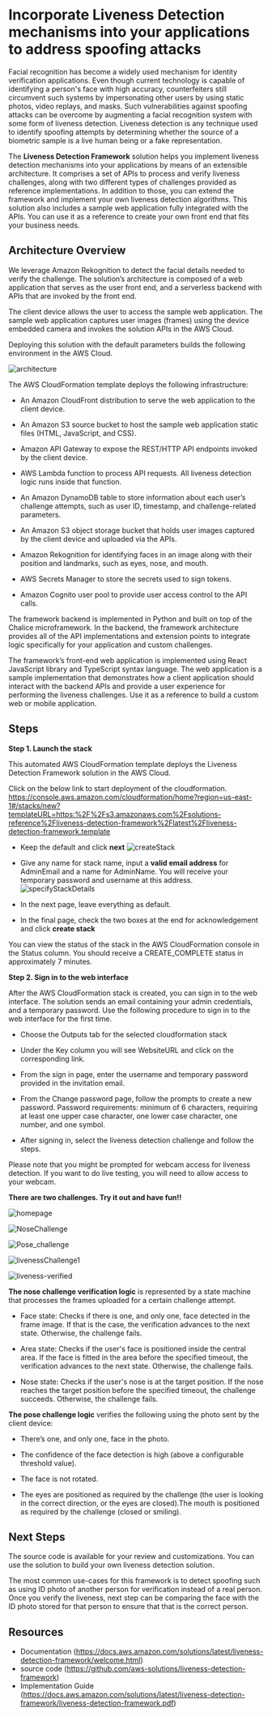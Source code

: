 # Incorporate Liveness Detection mechanisms into your applications to address spoofing attacks

Facial recognition has become a widely used mechanism for identity verification applications. Even though current technology is capable of identifying a person's face with high accuracy, counterfeiters still circumvent such systems by impersonating other users by using static photos, video replays, and masks. Such vulnerabilities against spoofing attacks can be overcome by augmenting a facial recognition system with some form of liveness detection. Liveness detection is any technique used to identify spoofing attempts by determining whether the source of a biometric sample is a live human being or a fake representation.

The **Liveness Detection Framework** solution helps you implement liveness detection mechanisms into your applications by means of an extensible architecture. It comprises a set of APIs to process and verify liveness challenges, along with two different types of challenges provided as reference implementations. In addition to those, you can extend the framework and implement your own liveness detection algorithms. This solution also includes a sample web application fully integrated with the APIs. You can use it as a reference to create your own front end that fits your business needs.

## Architecture Overview

We leverage Amazon Rekognition to detect the facial details needed to verify the challenge. The solution’s architecture is composed of a web application that serves as the user front end, and a serverless backend with APIs that are invoked by the front end.

The client device allows the user to access the sample web application. The sample web application captures user images (frames) using the device embedded camera and invokes the solution APIs in the AWS Cloud.

Deploying this solution with the default parameters builds the following environment in the AWS Cloud.

![architecture](./images/liveness-detection-framework-architecture.png)

The AWS CloudFormation template deploys the following infrastructure:

- An Amazon CloudFront distribution to serve the web application to the client device.

- An Amazon S3 source bucket to host the sample web application static files (HTML, JavaScript, and CSS).

- Amazon API Gateway to expose the REST/HTTP API endpoints invoked by the client device.

- AWS Lambda function to process API requests. All liveness detection logic runs inside that function.

- An Amazon DynamoDB table to store information about each user’s challenge attempts, such as user ID, timestamp, and challenge-related parameters.

- An Amazon S3 object storage bucket that holds user images captured by the client device and uploaded via the APIs.

- Amazon Rekognition for identifying faces in an image along with their position and landmarks, such as eyes, nose, and mouth.

- AWS Secrets Manager to store the secrets used to sign tokens.

- Amazon Cognito user pool to provide user access control to the API calls.

The framework backend is implemented in Python and built on top of the Chalice microframework. In the backend, the framework architecture provides all of the API implementations and extension points to integrate logic specifically for your application and custom challenges.

The framework’s front-end web application is implemented using React JavaScript library and TypeScript syntax language. The web application is a sample implementation that demonstrates how a client application should interact with the backend APIs and provide a user experience for performing the liveness challenges. Use it as a reference to build a custom web or mobile application.


## Steps


**Step 1. Launch the stack**

This automated AWS CloudFormation template deploys the Liveness Detection Framework solution in the AWS Cloud.

Click on the below link to start deployment of the cloudformation.
https://console.aws.amazon.com/cloudformation/home?region=us-east-1#/stacks/new?templateURL=https:%2F%2Fs3.amazonaws.com%2Fsolutions-reference%2Fliveness-detection-framework%2Flatest%2Fliveness-detection-framework.template

- Keep the default and click **next**
![createStack](./images/createStack.png)

- Give any name for stack name, input a **valid email address** for AdminEmail and a name for AdminName. You will receive your temporary password and username at this address.
![specifyStackDetails](./images/specifyStackDetails.png)

- In the next page, leave everything as default.

- In the final page, check the two boxes at the end for acknowledgement and click **create stack**

You can view the status of the stack in the AWS CloudFormation console in the Status column. You should receive a CREATE_COMPLETE status in approximately 7 minutes.


**Step 2. Sign in to the web interface**

After the AWS CloudFormation stack is created, you can sign in to the web interface. The solution sends an email containing your admin credentials, and a temporary password. Use the following procedure to sign in to the web interface for the first time.

- Choose the Outputs tab for the selected cloudformation stack

- Under the Key column you will see WebsiteURL and click on the corresponding link.

- From the sign in page, enter the username and temporary password provided in the invitation email.

- From the Change password page, follow the prompts to create a new password. Password requirements: minimum of 6 characters, requiring at least one upper case character, one lower case character, one number, and one symbol.

- After signing in, select the liveness detection challenge and follow the steps.

Please note that you might be prompted for webcam access for liveness detection. If you want to do live testing, you will need to allow access to your webcam. 

**There are two challenges. Try it out and have fun!!**


![homepage](./images/Liveness_detection_homepage.png)

![NoseChallenge](./images/Nose_challenge.png)


![Pose_challenge](./images/Pose_challenge.png)


![livenessChallenge1](./images/image001.png)

![liveness-verified](./images/Liveness_verified.png)


**The nose challenge verification logic** is represented by a state machine that processes the frames uploaded for a certain challenge attempt. 

- Face state: Checks if there is one, and only one, face detected in the frame image. If that is the case, the verification advances to the next state. Otherwise, the challenge fails.

- Area state: Checks if the user's face is positioned inside the central area. If the face is fitted in the area before the specified timeout, the verification advances to the next state. Otherwise, the challenge fails.

- Nose state: Checks if the user's nose is at the target position. If the nose reaches the target position before the specified timeout, the challenge succeeds. Otherwise, the challenge fails.


**The pose challenge logic** verifies the following using the photo sent by the client device:

- There’s one, and only one, face in the photo.

- The confidence of the face detection is high (above a configurable threshold value).

- The face is not rotated.

- The eyes are positioned as required by the challenge (the user is looking in the correct direction, or the eyes are closed).The mouth is positioned as required by the challenge (closed or smiling).


## Next Steps
The source code is available for your review and customizations. You can use the solution to build your own liveness detection solution.

The most common use-cases for this framework is to detect spoofing such as using ID photo of another person for verification instead of a real person. Once you verify the liveness, next step can be comparing the face with the ID photo stored for that person to ensure that that is the correct person.


## Resources
- Documentation (https://docs.aws.amazon.com/solutions/latest/liveness-detection-framework/welcome.html)
- source code (https://github.com/aws-solutions/liveness-detection-framework)
- Implementation Guide (https://docs.aws.amazon.com/solutions/latest/liveness-detection-framework/liveness-detection-framework.pdf)

